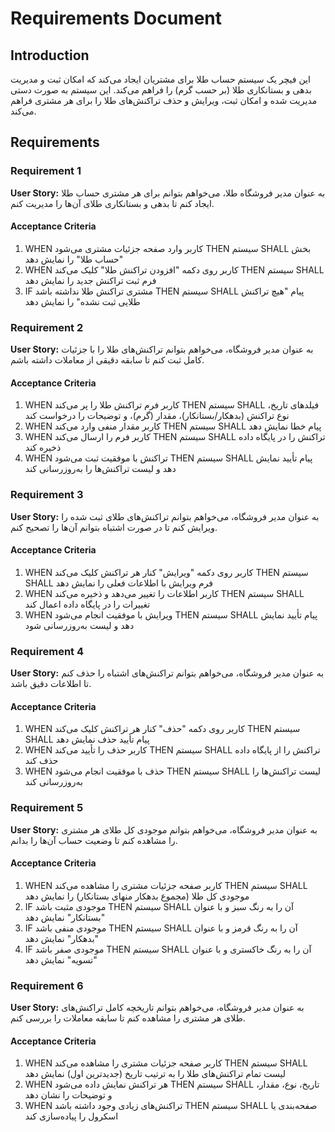 # Requirements Document

## Introduction

این فیچر یک سیستم حساب طلا برای مشتریان ایجاد می‌کند که امکان ثبت و مدیریت بدهی و بستانکاری طلا (بر حسب گرم) را فراهم می‌کند. این سیستم به صورت دستی مدیریت شده و امکان ثبت، ویرایش و حذف تراکنش‌های طلا را برای هر مشتری فراهم می‌کند.

## Requirements

### Requirement 1

**User Story:** به عنوان مدیر فروشگاه طلا، می‌خواهم بتوانم برای هر مشتری حساب طلا ایجاد کنم تا بدهی و بستانکاری طلای آن‌ها را مدیریت کنم.

#### Acceptance Criteria

1. WHEN کاربر وارد صفحه جزئیات مشتری می‌شود THEN سیستم SHALL بخش "حساب طلا" را نمایش دهد
2. WHEN کاربر روی دکمه "افزودن تراکنش طلا" کلیک می‌کند THEN سیستم SHALL فرم ثبت تراکنش جدید را نمایش دهد
3. IF مشتری تراکنش طلا نداشته باشد THEN سیستم SHALL پیام "هیچ تراکنش طلایی ثبت نشده" را نمایش دهد

### Requirement 2

**User Story:** به عنوان مدیر فروشگاه، می‌خواهم بتوانم تراکنش‌های طلا را با جزئیات کامل ثبت کنم تا سابقه دقیقی از معاملات داشته باشم.

#### Acceptance Criteria

1. WHEN کاربر فرم تراکنش طلا را پر می‌کند THEN سیستم SHALL فیلدهای تاریخ، نوع تراکنش (بدهکار/بستانکار)، مقدار (گرم)، و توضیحات را درخواست کند
2. WHEN کاربر مقدار منفی وارد می‌کند THEN سیستم SHALL پیام خطا نمایش دهد
3. WHEN کاربر فرم را ارسال می‌کند THEN سیستم SHALL تراکنش را در پایگاه داده ذخیره کند
4. WHEN تراکنش با موفقیت ثبت می‌شود THEN سیستم SHALL پیام تأیید نمایش دهد و لیست تراکنش‌ها را به‌روزرسانی کند

### Requirement 3

**User Story:** به عنوان مدیر فروشگاه، می‌خواهم بتوانم تراکنش‌های طلای ثبت شده را ویرایش کنم تا در صورت اشتباه بتوانم آن‌ها را تصحیح کنم.

#### Acceptance Criteria

1. WHEN کاربر روی دکمه "ویرایش" کنار هر تراکنش کلیک می‌کند THEN سیستم SHALL فرم ویرایش با اطلاعات فعلی را نمایش دهد
2. WHEN کاربر اطلاعات را تغییر می‌دهد و ذخیره می‌کند THEN سیستم SHALL تغییرات را در پایگاه داده اعمال کند
3. WHEN ویرایش با موفقیت انجام می‌شود THEN سیستم SHALL پیام تأیید نمایش دهد و لیست به‌روزرسانی شود

### Requirement 4

**User Story:** به عنوان مدیر فروشگاه، می‌خواهم بتوانم تراکنش‌های اشتباه را حذف کنم تا اطلاعات دقیق باشد.

#### Acceptance Criteria

1. WHEN کاربر روی دکمه "حذف" کنار هر تراکنش کلیک می‌کند THEN سیستم SHALL پیام تأیید حذف نمایش دهد
2. WHEN کاربر حذف را تأیید می‌کند THEN سیستم SHALL تراکنش را از پایگاه داده حذف کند
3. WHEN حذف با موفقیت انجام می‌شود THEN سیستم SHALL لیست تراکنش‌ها را به‌روزرسانی کند

### Requirement 5

**User Story:** به عنوان مدیر فروشگاه، می‌خواهم بتوانم موجودی کل طلای هر مشتری را مشاهده کنم تا وضعیت حساب آن‌ها را بدانم.

#### Acceptance Criteria

1. WHEN کاربر صفحه جزئیات مشتری را مشاهده می‌کند THEN سیستم SHALL موجودی کل طلا (مجموع بدهکار منهای بستانکار) را نمایش دهد
2. IF موجودی مثبت باشد THEN سیستم SHALL آن را به رنگ سبز و با عنوان "بستانکار" نمایش دهد
3. IF موجودی منفی باشد THEN سیستم SHALL آن را به رنگ قرمز و با عنوان "بدهکار" نمایش دهد
4. IF موجودی صفر باشد THEN سیستم SHALL آن را به رنگ خاکستری و با عنوان "تسویه" نمایش دهد

### Requirement 6

**User Story:** به عنوان مدیر فروشگاه، می‌خواهم بتوانم تاریخچه کامل تراکنش‌های طلای هر مشتری را مشاهده کنم تا سابقه معاملات را بررسی کنم.

#### Acceptance Criteria

1. WHEN کاربر صفحه جزئیات مشتری را مشاهده می‌کند THEN سیستم SHALL لیست تمام تراکنش‌های طلا را به ترتیب تاریخ (جدیدترین اول) نمایش دهد
2. WHEN هر تراکنش نمایش داده می‌شود THEN سیستم SHALL تاریخ، نوع، مقدار، و توضیحات را نشان دهد
3. WHEN تراکنش‌های زیادی وجود داشته باشد THEN سیستم SHALL صفحه‌بندی یا اسکرول را پیاده‌سازی کند